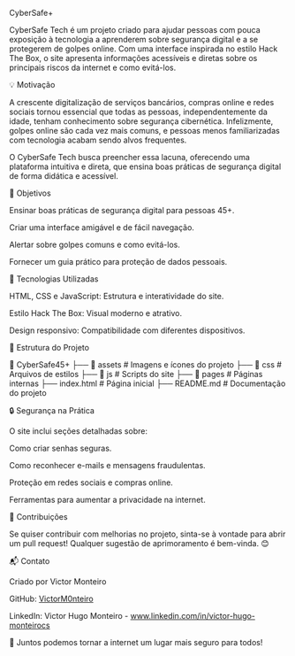 CyberSafe+

CyberSafe Tech é um projeto criado para ajudar pessoas com pouca exposição à tecnologia a aprenderem sobre segurança digital e a se protegerem de golpes online. Com uma interface inspirada no estilo Hack The Box, o site apresenta informações acessíveis e diretas sobre os principais riscos da internet e como evitá-los.

💡 Motivação

A crescente digitalização de serviços bancários, compras online e redes sociais tornou essencial que todas as pessoas, independentemente da idade, tenham conhecimento sobre segurança cibernética. Infelizmente, golpes online são cada vez mais comuns, e pessoas menos familiarizadas com tecnologia acabam sendo alvos frequentes.

O CyberSafe Tech busca preencher essa lacuna, oferecendo uma plataforma intuitiva e direta, que ensina boas práticas de segurança digital de forma didática e acessível.

🎯 Objetivos

Ensinar boas práticas de segurança digital para pessoas 45+.

Criar uma interface amigável e de fácil navegação.

Alertar sobre golpes comuns e como evitá-los.

Fornecer um guia prático para proteção de dados pessoais.

🔧 Tecnologias Utilizadas

HTML, CSS e JavaScript: Estrutura e interatividade do site.

Estilo Hack The Box: Visual moderno e atrativo.

Design responsivo: Compatibilidade com diferentes dispositivos.

📂 Estrutura do Projeto

📁 CyberSafe45+
 ├── 📂 assets          # Imagens e ícones do projeto
 ├── 📂 css             # Arquivos de estilos
 ├── 📂 js              # Scripts do site
 ├── 📂 pages           # Páginas internas
 ├── index.html         # Página inicial
 ├── README.md          # Documentação do projeto

🔒 Segurança na Prática

O site inclui seções detalhadas sobre:

Como criar senhas seguras.

Como reconhecer e-mails e mensagens fraudulentas.

Proteção em redes sociais e compras online.

Ferramentas para aumentar a privacidade na internet.

📌 Contribuições

Se quiser contribuir com melhorias no projeto, sinta-se à vontade para abrir um pull request! Qualquer sugestão de aprimoramento é bem-vinda. 😊

📬 Contato

Criado por Victor Monteiro

GitHub: [VictorM0nteiro](https://github.com/VictorM0nteiro)

LinkedIn: Victor Hugo Monteiro - www.linkedin.com/in/victor-hugo-monteirocs

📢 Juntos podemos tornar a internet um lugar mais seguro para todos!
